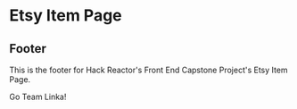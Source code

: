 # Etsy Item Page

## Footer

This is the footer for Hack Reactor's Front End Capstone Project's Etsy Item Page.

Go Team Linka!